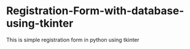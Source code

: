 # Registration-Form-with-database-using-tkinter
This is simple registration form in python using tkinter
